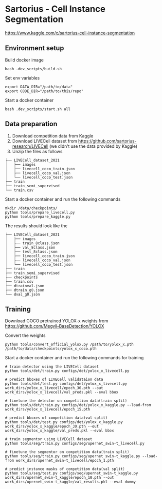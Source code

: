 # Sartorius - Cell Instance Segmentation

https://www.kaggle.com/c/sartorius-cell-instance-segmentation

## Environment setup

Build docker image

```
bash .dev_scripts/build.sh
```

Set env variables

```
export DATA_DIR="/path/to/data"
export CODE_DIR="/path/to/this/repo"
```

Start a docker container
```
bash .dev_scripts/start.sh all
```

## Data preparation

1. Download competition data from Kaggle
2. Download LIVECell dataset from https://github.com/sartorius-research/LIVECell (we didn't use the data provided by Kaggle)
3. Unzip the files as follows

```
├── LIVECell_dataset_2021
│   ├── images
│   ├── livecell_coco_train.json
│   ├── livecell_coco_val.json
│   └── livecell_coco_test.json
├── train
├── train_semi_supervised
└── train.csv
```

Start a docker container and run the following commands

```
mkdir /data/checkpoints/
python tools/prepare_livecell.py
python tools/prepare_kaggle.py
```

The results should look like the 

```
├── LIVECell_dataset_2021
│   ├── images
│   ├── train_8class.json
│   ├── val_8class.json
│   ├── test_8class.json
│   ├── livecell_coco_train.json
│   ├── livecell_coco_val.json
│   └── livecell_coco_test.json
├── train
├── train_semi_supervised
├── checkpoints
├── train.csv
├── dtrainval.json
├── dtrain_g0.json
└── dval_g0.json
```

## Training

Download COCO pretrained YOLOX-x weights from https://github.com/Megvii-BaseDetection/YOLOX

Convert the weights

```
python tools/convert_official_yolox.py /path/to/yolox_x.pth /path/to/data/checkpoints/yolox_x_coco.pth
```

Start a docker container and run the following commands for training

```
# train detector using the LIVECell dataset
python tools/det/train.py configs/det/yolox_x_livecell.py

# predict bboxes of LIVECell validataion data
python tools/det/test.py configs/det/yolox_x_livecell.py work_dirs/yolox_x_livecell/epoch_30.pth --out work_dirs/yolox_x_livecell/val_preds.pkl --eval bbox

# finetune the detector on competition data(train split)
python tools/det/train.py configs/det/yolox_x_kaggle.py --load-from work_dirs/yolox_x_livecell/epoch_15.pth

# predict bboxes of competition data(val split)
python tools/det/test.py configs/det/yolox_x_kaggle.py work_dirs/yolox_x_kaggle/epoch_30.pth --out work_dirs/yolox_x_kaggle/val_preds.pkl --eval bbox

# train segmentor using LIVECell dataset
python tools/seg/train.py configs/seg/upernet_swin-t_livecell.py

# finetune the segmentor on competition data(train split)
python tools/seg/train.py configs/seg/upernet_swin-t_kaggle.py --load-from work_dirs/upernet_swin-t_livecell/epoch_1.pth

# predict instance masks of competition data(val split)
python tools/seg/test.py configs/seg/upernet_swin-t_kaggle.py work_dirs/upernet_swin-t_kaggle/epoch_10.pth --out work_dirs/upernet_swin-t_kaggle/val_results.pkl --eval dummy
```
